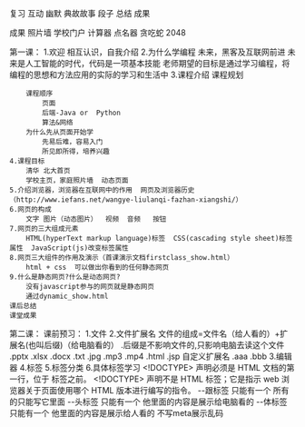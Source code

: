 复习
互动
幽默
典故故事
段子
总结
成果

成果
照片墙
学校门户
计算器
点名器
贪吃蛇
2048

第一课：
	1.欢迎  相互认识，自我介绍
	2.为什么学编程
		未来，黑客及互联网前进
		未来是人工智能的时代，代码是一项基本技能
		老师期望的目标是通过学习编程，将编程的思想和方法应用的实际的学习和生活中
	3.课程介绍
		课程规划
			
		课程顺序
			页面
			后端-Java or  Python
			算法&网络
		为什么先从页面开始学
			先易后难，容易入门
			所见即所得，培养兴趣
	4.课程目标
		清华 北大首页
		学校主页，家庭照片墙  动态页面
	5.介绍浏览器，浏览器在互联网中的作用  网页及浏览器历史（http://www.iefans.net/wangye-liulanqi-fazhan-xiangshi/）
	6.网页的构成
		文字 图片（动态图片）  视频  音频   按钮
	7.网页的三大组成元素
		HTML(hyperText markup language)标签  CSS(cascading style sheet)标签属性  JavaScript(js)改变标签属性
	8.网页三大组件的作用及演示（首课演示文档firstclass_show.html）
		html + css  可以做出你看到的任何静态网页
	9.什么是静态网页?什么是动态网页?
		没有javascript参与的网页就是静态网页
		通过dynamic_show.html
	课后总结
	课堂成果
第二课：
	课前预习：
	1.文件
	2.文件扩展名
		文件的组成=文件名（给人看的）+扩展名(也叫后缀)（给电脑看的）
		.后缀是不影响文件的,只影响电脑去读这个文件
		.pptx .xlsx .docx .txt  .jpg .mp3 .mp4  .html  .jsp  自定义扩展名 .aaa .bbb
	3.编辑器
	4.标签
	5.标签分类
	6.具体标签学习
		<!DOCTYPE html>
		<!DOCTYPE> 声明必须是 HTML 文档的第一行，位于 <html> 标签之前。
		<!DOCTYPE> 声明不是 HTML 标签；它是指示 web 浏览器关于页面使用哪个 HTML 版本进行编写的指令。
		<html>--跟标签 只能有一个  所有的只能写它里面
		<head>--头标签 只能有一个  他里面的内容是展示给电脑看的
		<body>--体标签 只能有一个  他里面的内容是展示给人看的
		<meta>  不写meta展示乱码
		<title>--只显示第一个
		<!-- -->注释的作用:1.添加代码说明,提高代码的易读性2.使代码无效
		<br/> blank row
		<hr/>horizontal rule
		<h1>--<h6>独占一行,字体加粗,字体变大
		<p>this is a paragraph!</p>独占一行
	7.单双标签的寓意讲解
	8.ctrl+c   ctrl+s  ctrl+v   F5刷新
	课后总结：
第三课：
	课前预习：
	都是文字相关的标签处理
	
	行内元素,块内元素
	
	特殊符号
	空格,回车是英文单词分隔符  &nbsp;  &lt;  &gt;   https://www.jb51.net/onlineread/htmlchar.htm
	
	标签嵌套<em><strong>斜体加粗<strong></em>注意标签包裹方式.谁嵌套谁无所谓
	<small>	定义小号文本。
	<big>定义大号文本。
	<em>	定义强调文本。斜体
	<strong>	定义语气更为强烈的强调文本。 加粗
	<i>语义斜体
	<b>	定义粗体文本。
	<sup>	定义上标文本。&nbsp;m<sup>2</sub>
	<sub>	定义下标文本。O<sub>2</sub>
	<u>	不赞成使用。定义下划线文本。
	<center>	不赞成使用。定义居中文本。
	<del>	定义被删除文本。
	<mark>	定义有记号的文本。。
	课后总结：
第四课：
	课前预习：
	标签的name属性不能用中文
	form_show.html
	<form>	定义供用户输入的 HTML 表单。
	<input>	定义输入控件。
	<button>	定义按钮。
	<select>	定义选择列表（下拉列表）。
	<option>	定义选择列表中的选项。
	<label>	定义 input 元素的标注。
	<radio>  定义单选按钮
	课后总结：
第五课：
	课前预习：
	<table>	定义表格
	<caption>	定义表格标题。
	<th>	定义表格中的表头单元格。
	<tr>	定义表格中的行。
	<td>	定义表格中的单元。
	<div>	定义文档中的节。
	<span>	定义文档中的节。
	课后总结：
第六课：
	课前预习：
	<ul>	定义无序列表。
	<ol>	定义有序列表。
	<li>	定义列表的项目。
	<img>	定义图像。
	<audio>	定义声音内容。
	<source>	定义媒介源。
	<track>	定义用在媒体播放器中的文本轨道。
	<video>	定义视频。
	<a>	定义锚。
	引入css
	课后总结：
第七课：
	课前预习：
	css样式就是设置标签的属性
		标签属性
	css文件是以.css结尾
	css的4中引入方式
		1.内联样式,行内样式-耦合,代码冗余,不易维护
		2.内部样式,比行内样式灵活,代码与HTML文档样式耦合,只能装饰一个HTML文档
		3.链接外部样式文件link .css文件  推荐使用
		4.导入外部样式文档,<style>@import url("样式文件路径") 或者  @import "样式文件路径"</style>  会造成闪屏,不推荐使用
		权重内联>内部>import>link
	
	css选择器
		id选择器
		class选择器,class属性值可以有多个,用空格隔开
		标签选择器
		*通配符选择器
		选择器的权重原则--最小范围原则
	属性名="属性值"
	font	在一个声明中设置所有字体属性。	1
	font-family	规定文本的字体系列。	1
	font-size	规定文本的字体尺寸。	1默认16px;设置的是字体的高
	font-style	规定文本的字体样式。	1italic
	font-weight	规定字体的粗细。
	
	color	设置文本的颜色。	1
		颜色的三种方式
		
		透明色:transparent
		
			土鳖式(英文单词)
			颜色代码
			颜色函数rgb(0-255,0-255,0-255)
	
	letter-spacing	设置字符间距。	1
	line-height	设置行高。	1
		单行文本垂直居中,line-height=height让文本高度等于行高
	text-align	规定文本的水平对齐方式。
	text-indent: 2em 首行缩进(两字体)
	
	text-decoration: line-through;none;underline;overline
	
	cursor:pointer;help;copy;改变鼠标样式
	
	opacity	规定元素的不透明级别。
	background	在一个声明中设置所有的背景属性。	1
	background-color	设置元素的背景颜色。	1
	background-image	设置元素的背景图像。	1
	
	课后总结：
第八课：
	课前预习：
	display
	行内元素  inline
		内容决定元素所占位置
		不可以通过css改变宽高
	块内元素 block
		独占一行
		可以通过css改变宽高
	行级块元素  img
		内容决定大小
		可以通过css改变宽高
	盒子模型  margin-border-padding
	
	选择器
		并列选择器(标签在前)div.demo
		element,element	div,p	选择所有 <div> 元素和所有 <p> 元素。	1分组选择器
		element element	div p	选择 <div> 元素内部的所有 <p> 元素。	1父子选择器
		element>element	div>p	选择父元素为 <div> 元素的所有 <p> 元素。	2直接子元素选择器
		element+element	div+p	选择紧接在 <div> 元素之后的所有 <p> 元素。	2
		[attribute]	[target]	选择带有 target 属性所有元素。	2
		[attribute=value]	[target=_blank]	选择 target="_blank" 的所有元素。	2
		[attribute~=value]	[title~=flower]	选择 title 属性包含单词 "flower" 的所有元素。	2
		[attribute|=value]	[lang|=en]	选择 lang 属性值以 "en" 开头的所有元素。
	
	width: 宽
	height:长
	
	top
	bottom
	left
	right
	
	border	在一个声明中设置所有的边框属性。	1
	border-bottom	在一个声明中设置所有的下边框属性。	1
	border-bottom-color	设置下边框的颜色。	2
	border-bottom-style	设置下边框的样式。	2
	border-bottom-width	设置下边框的宽度。	1
	border-color	设置四条边框的颜色。	1
	border-left	在一个声明中设置所有的左边框属性。	1
	border-left-color	设置左边框的颜色。	2
	border-left-style	设置左边框的样式。	2
	border-left-width	设置左边框的宽度。	1
	border-right	在一个声明中设置所有的右边框属性。	1
	border-right-color	设置右边框的颜色。	2
	border-right-style	设置右边框的样式。	2
	border-right-width	设置右边框的宽度。	1
	border-style	设置四条边框的样式。	1
	border-top	在一个声明中设置所有的上边框属性。	1
	border-top-color	设置上边框的颜色。	2
	border-top-style	设置上边框的样式。	2
	border-top-width	设置上边框的宽度。	1
	border-width	设置四条边框的宽度。	1
	outline	在一个声明中设置所有的轮廓属性。	2
	outline-color	设置轮廓的颜色。	2
	outline-style	设置轮廓的样式。	2
	outline-width	设置轮廓的宽度。	2
	border-bottom-left-radius	定义边框左下角的形状。	3
	border-bottom-right-radius	定义边框右下角的形状。	3
	border-image	简写属性，设置所有 border-image-* 属性。	3
	border-image-outset	规定边框图像区域超出边框的量。	3
	border-image-repeat	图像边框是否应平铺(repeated)、铺满(rounded)或拉伸(stretched)。	3
	border-image-slice	规定图像边框的向内偏移。	3
	border-image-source	规定用作边框的图片。	3
	border-image-width	规定图片边框的宽度。	3
	border-radius	简写属性，设置所有四个 border-*-radius 属性。	3
	border-top-left-radius	定义边框左上角的形状。	3
	border-top-right-radius	定义边框右下角的形状。	3
	box-decoration-break		3
	box-shadow	向方框添加一个或多个阴影。	3
	
	
	课后总结：
第九课：
	课前预习：
	选择器
		:hover	a:hover	选择鼠标指针位于其上的链接。	1
		:focus	input:focus	选择获得焦点的 input 元素。	2
		:first-letter	p:first-letter	选择每个 <p> 元素的首字母。	1
		:first-line	p:first-line	选择每个 <p> 元素的首行。	1
		:first-child	p:first-child	选择属于父元素的第一个子元素的每个 <p> 元素。	2
		:before	p:before	在每个 <p> 元素的内容之前插入内容。	2
		:after	p:after	在每个 <p> 元素的内容之后插入内容。	2
		:lang(language)	p:lang(it)	选择带有以 "it" 开头的 lang 属性值的每个 <p> 元素。	2
		element1~element2	p~ul	选择前面有 <p> 元素的每个 <ul> 元素。	3
		[attribute^=value]	a[src^="https"]	选择其 src 属性值以 "https" 开头的每个 <a> 元素。	3
		[attribute$=value]	a[src$=".pdf"]	选择其 src 属性以 ".pdf" 结尾的所有 <a> 元素。	3
		[attribute*=value]	a[src*="abc"]	选择其 src 属性中包含 "abc" 子串的每个 <a> 元素。	3
		:first-of-type	p:first-of-type	选择属于其父元素的首个 <p> 元素的每个 <p> 元素。	3
		:last-of-type	p:last-of-type	选择属于其父元素的最后 <p> 元素的每个 <p> 元素。	3
		:only-of-type	p:only-of-type	选择属于其父元素唯一的 <p> 元素的每个 <p> 元素。	3
		:only-child	p:only-child	选择属于其父元素的唯一子元素的每个 <p> 元素。	3
		:nth-child(n)	p:nth-child(2)	选择属于其父元素的第二个子元素的每个 <p> 元素。	3
		:nth-last-child(n)	p:nth-last-child(2)	同上，从最后一个子元素开始计数。	3
		:nth-of-type(n)	p:nth-of-type(2)	选择属于其父元素第二个 <p> 元素的每个 <p> 元素。	3
		:nth-last-of-type(n)	p:nth-last-of-type(2)	同上，但是从最后一个子元素开始计数。	3
		:last-child	p:last-child	选择属于其父元素最后一个子元素每个 <p> 元素。	3
		:root	:root	选择文档的根元素。	3
		:empty	p:empty	选择没有子元素的每个 <p> 元素（包括文本节点）。	3
		:target	#news:target	选择当前活动的 #news 元素。	3
		:enabled	input:enabled	选择每个启用的 <input> 元素。	3
		:disabled	input:disabled	选择每个禁用的 <input> 元素	3
		:checked	input:checked	选择每个被选中的 <input> 元素。	3
		:not(selector)	:not(p)	选择非 <p> 元素的每个元素。	3
		::selection	::selection	选择被用户选取的元素部分。
			
	margin	在一个声明中设置所有外边距属性。	1
	margin-bottom	设置元素的下外边距。	1
	margin-left	设置元素的左外边距。	1
	margin-right	设置元素的右外边距。	1
	margin-top	设置元素的上外边距。
	
	padding	在一个声明中设置所有内边距属性。	1
	padding-bottom	设置元素的下内边距。	1
	padding-left	设置元素的左内边距。	1
	padding-right	设置元素的右内边距。	1
	padding-top	设置元素的上内边距。
	课后总结：
第十课：
	课前预习：
	position定位
	图片旋转
	float
		作用:将页面元素浮动起来,使其能够向左或者向右排列(多列同行展示)
		应用:
			实现页面中布局的左右排版
			实现图文环绕(浮动的图片和默认文档流中的文字的效果实现)
		值: left  right  none
		原理:
			浮动元素将脱离默认的文档流,不漂浮在默认文档流之上
			浮动的元素会向左或向右移动,直到它的外边缘碰到父级元素或这个元素之前的另一个浮动元素的边框为止
		效果:
			元素float后,行元素会有块级元素的属性(即可以设置宽 高)
		特点:
			尽管浮动元素脱离了默认文档流,但是仍然会影响到默认文档流中的盒子里装的"内容"(文字),这些"内容"会给浮动元素留出占位
	
	clear:清除浮动
		值:
			both  left  right  none
		清除最最近的一个浮动元素
		实际应用:解决网页中的塌陷问题
			塌陷:如果父元素只包含浮动元素,那么如果父元素没有设置高度,则父元素的高度会塌缩为0
		解决塌陷的办法:
			1.创建一个用来清除浮动的CSS样式类(.clearfix)
			2.针对包裹的全是浮动元素的父元素使用(.clearfix)
			.clearfix{zoom:1;}//zoom是IE浏览器专有属性,为了兼容IE低版本的浏览器
			.clearfix:after{//:after伪对象选择符--在这个对象被浏览器渲染后添加一定的内容
				content:".";//content属性:添加的内容写在content属性中,这个属性是专门配合伪对象使用的,必须要写,就算内容为空也要写
				display:block;//将添加的内容设置为块元素
				visibility:hidden;//visibility:可视化属性,控制元素是否可见(隐身衣),元素无论是否可见,都会保留其物理空间,(与display:none比较,display:none是消除物理空间)
				height:0;//添加的内容高度设置为0
				clear:both;}//消除浮动
				
	主流网站布局方式
		静态布局static   入门
		响应式布局responsive
		弹性布局flexbox(css3布局方式)
	
	课后总结：
第十一课：
	课前预习：
	照片墙制作
	课后总结：
第十二课：
	课前预习：
	照片墙制作
	课后总结：
第十三课：
	课前预习：
	js的本质就是改变标签的属性
	javascript是当下最流行的编程语言
	JavaScript于1995年由网景公司的布兰登  艾奇(Brendan Eich)设计而成的,因为对js的支持,网景公司的浏览器Navigator一直占领着浏览器市场的绝大部分份额,而后因为微软公司的
	IE浏览器因为也慢慢支持的js语言,所以才慢慢打败网景的Navigator浏览器,主宰浏览器市场.
	js特点
		跨平台
		事件驱动
		页面进行交互
		与服务器进行交互
	js的引入?
		行间
		内嵌
		外部链接
	js简单实例	
		点击按钮,改变div的宽 高 背景颜色和内容(into_javascript.html)
	js注释
		注释的作用:1.添加代码说明,提高代码的易读性2.使代码无效
		<!--html的注释-->
		/*
		 *css的注释
		 */
		//单行注释
		/*
		 *多行注释
		 */
	课后总结：
第十四课：
	课前预习：
	课后总结：
第十五课：
	课前预习：
	课后总结：
第十六课：
	课前预习：
	课后总结：
第十七课：
	课前预习：
	课后总结：
第十八课：
	课前预习：
	课后总结：
第十九课：
	课前预习：
	课后总结：
第二十课：
	课前预习：
	课后总结：
第二十一课：
	课前预习：
	课后总结：
第二十二课：
	课前预习：
	课后总结：
第二十三课：
	课前预习：
	课后总结：
第二十四课：
	课前预习：
	课后总结：
第二十五课：
	课前预习：
	课后总结：
第二十六课：
	课前预习：
	课后总结：
第二十七课：
	课前预习：
	课后总结：
第二十八课：
	课前预习：
	课后总结：
第二十九课：
	课前预习：
	课后总结：
第三十课：
	课前预习：
	课后总结：
	
	
	
属性,在js之前加上属性讲解